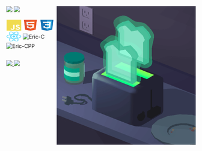 <img  align="right" src="Oh My Is That a Ghost_.gif" height='370px' width='370px'>
<img  height="180em" src="https://github-readme-stats.vercel.app/api?username=rabelzx&show_icons=true&border_color=00000000&theme=vue-dark&bg_color=0d1117&include_all_commits=true&count_private=true"/>
<img  height="150em"  src="https://github-readme-stats.vercel.app/api/top-langs?username=rabelzx&hide_border=true&layout=compact&theme=vue-dark&bg_color=0d1117">
  
<div> <br>
  <img align="center" alt="Eric-JS" height="30" width="40" src="https://raw.githubusercontent.com/devicons/devicon/master/icons/javascript/javascript-plain.svg">
  <img align="center" alt="Eric-HTML" height="30" width="40" src="https://raw.githubusercontent.com/devicons/devicon/master/icons/html5/html5-original.svg">
  <img align="center" alt="Eric-CSS" height="30" width="40" src="https://raw.githubusercontent.com/devicons/devicon/master/icons/css3/css3-original.svg">
  <img align="center" alt="Eric-React" height="30" width="40" src="https://raw.githubusercontent.com/devicons/devicon/master/icons/react/react-original.svg">
  <img align="center" alt="Eric-C" height="30" width="40" src="https://cdn.jsdelivr.net/gh/devicons/devicon/icons/c/c-original.svg">    
  <img align="center" alt="Eric-CPP" height="30" width="40"src="https://cdn.jsdelivr.net/gh/devicons/devicon/icons/cplusplus/cplusplus-original.svg" />
</div>

##
<div>
  <a href = "mailto:eric.rabelo21@gmail.com"><img src="https://img.shields.io/badge/-Gmail-%23333?style=for-the-badge&logo=gmail&logoColor=red" target="_blank">
  <a href = "https://www.linkedin.com/in/eric-rabelo-a7a943230"><img src="https://img.shields.io/badge/LinkedIn-0077B5?style=for-the-badge&logo=linkedin&logoColor=white" target="_blank">
</div>

